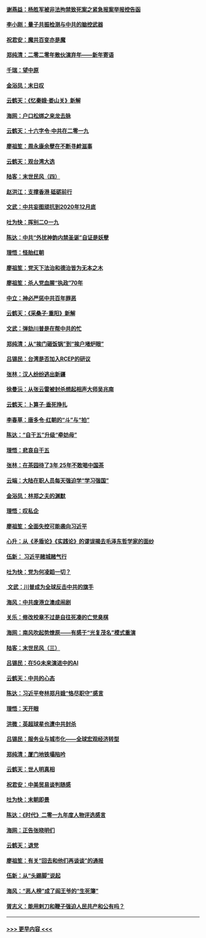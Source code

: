 #### [谢燕益：杨胜军被非法拘禁致死案之紧急报案举报控告函](../pages/nsc993/n11756134.md?t=01011333) 
#### [李小刚：量子共振检测与中共的脑控武器](../pages/nsc993/n11754518.md?t=01011333) 
#### [祝君安：魔共百变亦是魔](../pages/nsc993/n11754469.md?t=01011333) 
#### [郑纯清：二零二零年散伙演弃年——新年寄语](../pages/nsc993/n11754195.md?t=01011333) 
#### [千瑞：望中原](../pages/nsc993/n11754159.md?t=01011333) 
#### [金浴凤：末日叹](../pages/nsc993/n11752359.md?t=01011333) 
#### [云鹤天：《忆秦娥‧娄山关》新解](../pages/nsc993/n11752348.md?t=01011333) 
#### [海网：户口松绑之来龙去脉](../pages/nsc993/n11752328.md?t=01011333) 
#### [云鹤天：十六字令‧中共在二零一九](../pages/nsc993/n11752305.md?t=01011333) 
#### [廖祖笙：周永康余孽在不断寻衅滋事](../pages/nsc993/n11751013.md?t=01011333) 
#### [云鹤天：观台湾大选](../pages/nsc993/n11751007.md?t=01011333) 
#### [陆客：末世民风（四）](../pages/nsc993/n11749203.md?t=01011333) 
#### [赵洪江：支撑香港 砥砺前行](../pages/nsc993/n11748482.md?t=01011333) 
#### [文武：中共妄图顽抗到2020年12月底](../pages/nsc993/n11748446.md?t=01011333) 
#### [吐为快：挥别二O一九](../pages/nsc993/n11748411.md?t=01011333) 
#### [陈达：中共“外扰神韵内禁圣诞”自证是妖孽](../pages/nsc993/n11748226.md?t=01011333) 
#### [理悟：怪胎红朝](../pages/nsc993/n11748206.md?t=01011333) 
#### [廖祖笙：党天下法治和德治皆为无本之木](../pages/nsc993/n11748135.md?t=01011333) 
#### [廖祖笙：杀人党血腥“执政”70年](../pages/nsc993/n11745144.md?t=01011333) 
#### [中立：神必严惩中共百年罪恶](../pages/nsc993/n11744970.md?t=01011333) 
#### [云鹤天：《采桑子‧重阳》新解](../pages/nsc993/n11744948.md?t=01011333) 
#### [文武：弹劾川普是在帮中共的忙](../pages/nsc993/n11744758.md?t=01011333) 
#### [郑纯清：从“挨门砸饭锅”到“挨户堵炉眼”](../pages/nsc993/n11744745.md?t=01011333) 
#### [吕锡民：台湾是否加入RCEP的研议](../pages/nsc993/n11744701.md?t=01011333) 
#### [张林：汉人纷纷逃出新疆](../pages/nsc993/n11743530.md?t=01011333) 
#### [徐曼沅：从张云雷被封杀想起相声大师吴兆南](../pages/nsc993/n11741816.md?t=01011333) 
#### [云鹤天：卜算子‧垂死挣扎](../pages/nsc993/n11739956.md?t=01011333) 
#### [李春草：唐多令‧红朝的“斗”与“拍”](../pages/nsc993/n11739830.md?t=01011333) 
#### [陈达：“自干五”升级“牵妨母”](../pages/nsc993/n11739724.md?t=01011333) 
#### [理悟：悲哀自干五](../pages/nsc993/n11739547.md?t=01011333) 
#### [张林：在茶园待了3年 25年不敢喝中国茶](../pages/nsc993/n11739240.md?t=01011333) 
#### [云端：大陆在职人员每天强迫学“学习强国”](../pages/nsc993/n11738735.md?t=01011333) 
#### [金浴凤：林郑之夫的渊默](../pages/nsc993/n11737735.md?t=01011333) 
#### [理悟：叹私企](../pages/nsc993/n11737715.md?t=01011333) 
#### [廖祖笙：全面失控可能袭向习近平](../pages/nsc993/n11737704.md?t=01011333) 
#### [心升：从《矛盾论》《实践论》的谬误揭去毛泽东哲学家的面纱](../pages/nsc993/n11736962.md?t=01011333) 
#### [伍新： 习近平赌城赌气行](../pages/nsc993/n11736929.md?t=01011333) 
#### [吐为快：党为何凌蹈一切？](../pages/nsc993/n11736915.md?t=01011333) 
#### [ 文武：川普成为全球反击中共的旗手](../pages/nsc993/n11736882.md?t=01011333) 
#### [海风：中共废港立澳成闹剧](../pages/nsc993/n11735857.md?t=01011333) 
#### [关乐：修改校章不过是自往死凑的亡党臭棋](../pages/nsc993/n11735097.md?t=01011333) 
#### [海网：南风吹起势燎原——有感于“光复茂名”模式重演](../pages/nsc993/n11732308.md?t=01011333) 
#### [陆客：末世民风（三）](../pages/nsc993/n11732211.md?t=01011333) 
#### [吕锡民：在5G未来演进中的AI](../pages/nsc993/n11730010.md?t=01011333) 
#### [云鹤天：中共的心态](../pages/nsc993/n11729906.md?t=01011333) 
#### [陈达：习近平夸林郑月娥“恪尽职守”感言](../pages/nsc993/n11729881.md?t=01011333) 
#### [理悟：天开眼](../pages/nsc993/n11729699.md?t=01011333) 
#### [洪微：英超球星也遭中共封杀](../pages/nsc993/n11727243.md?t=01011333) 
#### [吕锡民：服务业与城市化——全球宏观经济转型](../pages/nsc993/n11725845.md?t=01011333) 
#### [郑纯清：厦门地铁塌陷吟](../pages/nsc993/n11725813.md?t=01011333) 
#### [云鹤天：世人明真相](../pages/nsc993/n11725621.md?t=01011333) 
#### [祝君安：中美贸易谈判随感](../pages/nsc993/n11725609.md?t=01011333) 
#### [吐为快：末朝即景](../pages/nsc993/n11723365.md?t=01011333) 
#### [陈达：《时代》二零一九年度人物评选感言](../pages/nsc993/n11723337.md?t=01011333) 
#### [海网：正告张晓明们](../pages/nsc993/n11723228.md?t=01011333) 
#### [云鹤天：退党](../pages/nsc993/n11723056.md?t=01011333) 
#### [廖祖笙：有关“回去和他们再谈谈”的通报](../pages/nsc993/n11722442.md?t=01011333) 
#### [伍新：从“头踢脚”说起](../pages/nsc993/n11722429.md?t=01011333) 
#### [海风：“恶人榜”成了阎王爷的“生死簿”](../pages/nsc993/n11722272.md?t=01011333) 
#### [胥志义：能用剌刀和鞭子强迫人民共产和公有吗？](../pages/nsc993/n11720569.md?t=01011333) 

----
#### [ >>> 更早内容 <<< ](../indexes/nsc993-earlier.md)
